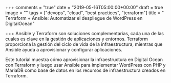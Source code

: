 +++
comments = "true"
date = "2019-05-16T05:00:00+00:00"
draft = true
image = ""
tags = ["devops", "cloud", "best practices", "terraform"]
title = " Terraform + Ansible: Automatizar el despliegue de WordPress en DigitalOcean"

+++
Ansible y Terraform son soluciones complementarias, cada una de las cuales es clave en la gestión de aplicaciones y entornos. Terraform proporciona la gestión del ciclo de vida de la infraestructura, mientras que Ansible  ayuda a aprovisionar y configurar aplicaciones.

 Este tutorial muestra cómo aprovisionar la infraestructura en Digital Ocean con Terraform y luego usar Ansible para implementar WordPress con PHP y MariaDB como base de datos en los recursos de infraestructura creados en Terraform.